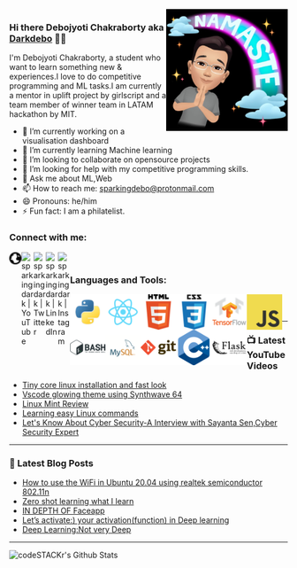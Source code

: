<img src="https://github.com/sparkingdark/sparkingdark/blob/master/WhatsApp%20Image%202020-07-10%20at%2011.27.31.jpeg" width="220px" align="right">

### Hi there Debojyoti Chakraborty aka [Darkdebo][website] 👋👋

I'm Debojyoti Chakraborty, a student who want to learn something new & experiences.I love to do competitive programming
and ML tasks.I am currently a mentor in uplift project by girlscript and a team member of winner team in LATAM hackathon by MIT.


- 🔭 I’m currently working on a visualisation dashboard
- 🌱 I’m currently learning Machine learning
- 👯 I’m looking to collaborate on opensource projects
- 🤔 I’m looking for help with my competitive programming skills.
- 💬 Ask me about ML,Web
- 📫 How to reach me: sparkingdebo@protonmail.com
- 😄 Pronouns: he/him
- ⚡ Fun fact: I am a philatelist.

### Connect with me:

[<img align="left" alt="sparkingdark" width="22px" src="https://raw.githubusercontent.com/iconic/open-iconic/master/svg/globe.svg" />][website]
[<img align="left" alt="sparkingdark | YouTube" width="22px" src="https://cdn.jsdelivr.net/npm/simple-icons@v3/icons/youtube.svg" />][youtube]
[<img align="left" alt="sparkingdark | Twitter" width="22px" src="https://cdn.jsdelivr.net/npm/simple-icons@v3/icons/twitter.svg" />][twitter]
[<img align="left" alt="sparkingdark | LinkedIn" width="22px" src="https://cdn.jsdelivr.net/npm/simple-icons@v3/icons/linkedin.svg" />][linkedin]
[<img align="left" alt="sparkingdark | Instagram" width="22px" src="https://cdn.jsdelivr.net/npm/simple-icons@v3/icons/instagram.svg" />][instagram]

<br />

### Languages and Tools:
<img align="left" alt="Python" width="64px" src="https://raw.githubusercontent.com/github/explore/80688e429a7d4ef2fca1e82350fe8e3517d3494d/topics/python/python.png" />
<img align="left" alt="React JS" width="64px" src="https://raw.githubusercontent.com/github/explore/80688e429a7d4ef2fca1e82350fe8e3517d3494d/topics/react/react.png" />
<img align="left" alt="HTML5" width="64px" src="https://raw.githubusercontent.com/github/explore/80688e429a7d4ef2fca1e82350fe8e3517d3494d/topics/html/html.png" />
<img align="left" alt="CSS3" width="64px" src="https://raw.githubusercontent.com/github/explore/80688e429a7d4ef2fca1e82350fe8e3517d3494d/topics/css/css.png" />
<img align="left" alt="Tensorflow" width="64px" src="https://raw.githubusercontent.com/github/explore/80688e429a7d4ef2fca1e82350fe8e3517d3494d/topics/tensorflow/tensorflow.png" />
<img align="left" alt="JavaScript" width="64px" src="https://raw.githubusercontent.com/github/explore/80688e429a7d4ef2fca1e82350fe8e3517d3494d/topics/javascript/javascript.png" />
<img align="left" alt="bash" width="64px" src="https://raw.githubusercontent.com/github/explore/80688e429a7d4ef2fca1e82350fe8e3517d3494d/topics/bash/bash.png" />
<img align="left" alt="MySQL" width="64px" src="https://raw.githubusercontent.com/github/explore/80688e429a7d4ef2fca1e82350fe8e3517d3494d/topics/mysql/mysql.png" />
<img align="left" alt="Git" width="64px" src="https://raw.githubusercontent.com/github/explore/80688e429a7d4ef2fca1e82350fe8e3517d3494d/topics/git/git.png" />
<img align="left" alt="Cpp" width="64px" src="https://raw.githubusercontent.com/github/explore/80688e429a7d4ef2fca1e82350fe8e3517d3494d/topics/cpp/cpp.png" />
<img align="left" alt="flask" width="64px" src="https://raw.githubusercontent.com/github/explore/80688e429a7d4ef2fca1e82350fe8e3517d3494d/topics/flask/flask.png" />
<br />
<br />

---

### 📺 Latest YouTube Videos
<!-- YOUTUBE:START -->
- [Tiny core linux installation and fast look](https://www.youtube.com/watch?v=tzmGxX7TqVw)
- [Vscode glowing theme using Synthwave 64](https://www.youtube.com/watch?v=PPSAIR-DdG8)
- [Linux Mint Review](https://www.youtube.com/watch?v=j0XoweCUqbM)
- [Learning easy Linux commands](https://www.youtube.com/watch?v=Ee3YynCRd9U)
- [Let's Know About Cyber Security-A Interview with Sayanta Sen,Cyber Security Expert](https://www.youtube.com/watch?v=ypitdOT4Wok)
<!-- YOUTUBE:END -->

---

### 📕 Latest Blog Posts
<!-- BLOG-POST-LIST:START -->
- [How to use the WiFi in Ubuntu 20.04 using realtek semiconductor 802.11n](https://medium.com/@debomastet335/how-to-use-the-wifi-in-ubuntu-20-04-using-realtek-semiconductor-802-11n-f1516630f09a?source=rss-1e843088d95b------2)
- [Zero shot learning what I learn](https://medium.com/@debomastet335/zero-shot-learning-what-i-learn-94862aeb63a7?source=rss-1e843088d95b------2)
- [IN DEPTH OF Faceapp](https://medium.com/analytics-vidhya/in-depth-of-faceapp-a08be9fe86f6?source=rss-1e843088d95b------2)
- [Let’s activate:) your activation(function) in Deep learning](https://medium.com/analytics-vidhya/lets-activate-your-activation-function-in-deep-learning-c6f715bcbe57?source=rss-1e843088d95b------2)
- [Deep Learning:Not very Deep](https://medium.com/analytics-vidhya/deep-learning-not-very-deep-73bb5d5ebdca?source=rss-1e843088d95b------2)
<!-- BLOG-POST-LIST:END -->

---


[website]: https://myexpindark.me
[twitter]: https://twitter.com/sparkindebo
[youtube]: https://www.youtube.com/channel/UCd_n5m7qZakBtDXY77oBk5Q
[instagram]: https://instagram.com/darkdebo
[linkedin]: https://www.linkedin.com/in/debojyoti-chakraborty-91b111151/

<img align="left" alt="codeSTACKr's Github Stats" src="https://github-readme-stats.vercel.app/api?username=sparkingdark&show_icons=true&hide_border=true" />

